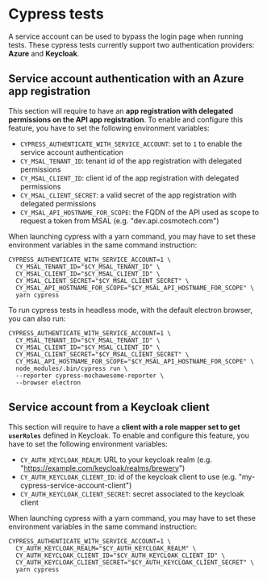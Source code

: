 # Cypress tests

A service account can be used to bypass the login page when running tests. These cypress tests currently support two
authentication providers: **Azure** and **Keycloak**.

## Service account authentication with an Azure app registration

This section will require to have an **app registration with delegated permissions on the API app registration**.
To enable and configure this feature, you have to set the following environment variables:

- `CYPRESS_AUTHENTICATE_WITH_SERVICE_ACCOUNT`: set to `1` to enable the service account authentication
- `CY_MSAL_TENANT_ID`: tenant id of the app registration with delegated permissions
- `CY_MSAL_CLIENT_ID`: client id of the app registration with delegated permissions
- `CY_MSAL_CLIENT_SECRET`: a valid secret of the app registration with delegated permissions
- `CY_MSAL_API_HOSTNAME_FOR_SCOPE`: the FQDN of the API used as scope to request a token from MSAL (e.g.
  "dev.api.cosmotech.com")

When launching cypress with a yarn command, you may have to set these environment variables in the same command
instruction:

```
CYPRESS_AUTHENTICATE_WITH_SERVICE_ACCOUNT=1 \
  CY_MSAL_TENANT_ID="$CY_MSAL_TENANT_ID" \
  CY_MSAL_CLIENT_ID="$CY_MSAL_CLIENT_ID" \
  CY_MSAL_CLIENT_SECRET="$CY_MSAL_CLIENT_SECRET" \
  CY_MSAL_API_HOSTNAME_FOR_SCOPE="$CY_MSAL_API_HOSTNAME_FOR_SCOPE" \
  yarn cypress
```

To run cypress tests in headless mode, with the default electron browser, you can also run:

```
CYPRESS_AUTHENTICATE_WITH_SERVICE_ACCOUNT=1 \
  CY_MSAL_TENANT_ID="$CY_MSAL_TENANT_ID" \
  CY_MSAL_CLIENT_ID="$CY_MSAL_CLIENT_ID" \
  CY_MSAL_CLIENT_SECRET="$CY_MSAL_CLIENT_SECRET" \
  CY_MSAL_API_HOSTNAME_FOR_SCOPE="$CY_MSAL_API_HOSTNAME_FOR_SCOPE" \
  node_modules/.bin/cypress run \
  --reporter cypress-mochawesome-reporter \
  --browser electron
```

## Service account from a Keycloak client

This section will require to have a **client with a role mapper set to get `userRoles`** defined in Keycloak.
To enable and configure this feature, you have to set the following environment variables:

- `CY_AUTH_KEYCLOAK_REALM`: URL to your keycloak realm (e.g. "https://example.com/keycloak/realms/brewery")
- `CY_AUTH_KEYCLOAK_CLIENT_ID`: id of the keycloak client to use (e.g. "my-cypress-service-account-client")
- `CY_AUTH_KEYCLOAK_CLIENT_SECRET`: secret associated to the keycloak client

When launching cypress with a yarn command, you may have to set these environment variables in the same command
instruction:

```
CYPRESS_AUTHENTICATE_WITH_SERVICE_ACCOUNT=1 \
  CY_AUTH_KEYCLOAK_REALM="$CY_AUTH_KEYCLOAK_REALM" \
  CY_AUTH_KEYCLOAK_CLIENT_ID="$CY_AUTH_KEYCLOAK_CLIENT_ID" \
  CY_AUTH_KEYCLOAK_CLIENT_SECRET="$CY_AUTH_KEYCLOAK_CLIENT_SECRET" \
  yarn cypress
```
